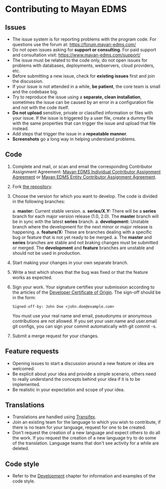 Contributing to Mayan EDMS
==========================

Issues
------

- The issue system is for reporting problems with the program code. For
questions use the forum at: https://forum.mayan-edms.com/
- Do not open issues asking for **support or consulting**. For paid support
and consultation visit: https://www.mayan-edms.com/support/
- The issue must be related to the code only, do not open issues for problems
with databases, deployments, webservers, cloud providers, etc.
- Before submitting a new issue, check for **existing issues** first and
join the discussion.
- If your issue is not attended in a while, **be patient**, the core team is
small and the codebase big.
- Try to reproduce the issue using a **separate, clean installation**,
sometimes the issue can be caused by an error in a configuration file and
not with the code itself.
- **Do not upload** sensitive, private or classified information or files
with your issue. If the issue is triggered by a user file, create a dummy
file with the same properties that can trigger the issue and upload that
file instead.
- Add steps that trigger the issue in a **repeatable manner**.
- **Screenshots** go a long way in helping understand problems.

Code
----

1. Complete and mail, or scan and email the corresponding Contributor Assignment Agreement: [Mayan EDMS Individual Contributor Assignment Agreement](https://gitlab.com/mayan-edms/mayan-edms/blob/master/docs/chapters/development/caa_individual.txt) or [Mayan EDMS Entity Contributor Assignment Agreement](https://gitlab.com/mayan-edms/mayan-edms/blob/master/docs/chapters/development/caa_entity.txt).
1. Fork [the repository](http://gitlab.com/mayan-edms/mayan-edms).
1. Choose the version for which you want to develop. The code is divided in the
following branches:

    a. **master:** Current stable version.
    a. **series/X.Y:** There will be a **series** branch for each major version
    release (1.0, 2.0). The **master** branch will be in sync with the latest
    **series** branch.
    a. **development:** Unstable branch where the development for the next minor or
    major release is happening.
    a. **feature/X:** These are branches dealing with a specific bug or feature
    that is not yet ready to be merged.
    a. The **master** and **series** branches are stable and not braking changes
    must be submitted or merged. The **development** and **feature** branches
    are unstable and should not be used in production.

1. Start making your changes in your own separate branch.
1. Write a test which shows that the bug was fixed or that the feature works as
   expected.
1. Sign your work. Your signature certifies your submission according to the
   articles of the [Developer Certificate of Origin](https://gitlab.com/mayan-edms/mayan-edms/blob/master/DCO).
   The sign-off should be in the form:

    ````
    Signed-off-by: John Doe <john.doe@example.com>
    ````

    You must use your real name and email, pseudonyms or anonymous contributions
    are not allowed. If you set your user.name and user.email git configs, you can
    sign your commit automatically with git commit -s.
1. Submit a merge request for your changes.

Feature requests
----------------

- Opening issues to start a discussion around a new feature or idea are welcomed.
- Be explicit about your idea and provide a simple scenario, others need to really
understand the concepts behind your idea if it is to be implemented.
- Be realistic in your expectation and scope of your idea.

Translations
------------
- Translations are handled using [Transifex](https://www.transifex.com/rosarior/mayan-edms/).
- Join an existing team for the language to which you wish to contribute,
if there is no team for your language, request for one to be created.
- Don't request the creation of a new language and expect others to do all the
work. If you request the creation of a new language try to do some of the
translation. Language teams that don't see activity for a while are deleted.

Code style
----------
- Refer to the [Development](https://docs.mayan-edms.com/topics/development.html)
chapter for information and examples of the code style.
